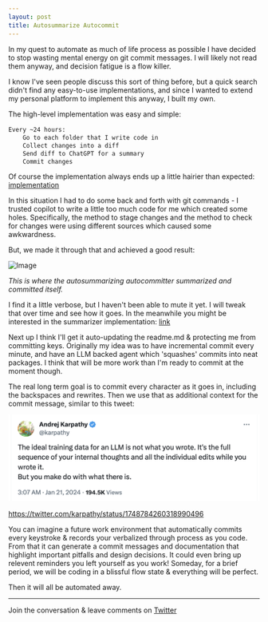 ```yaml
---
layout: post
title: Autosummarize Autocommit
---
```


In my quest to automate as much of life process as possible I have decided to stop wasting mental energy on git commit messages. I will likely not read them anyway, and decision fatigue is a flow killer.

I know I've seen people discuss this sort of thing before, but a quick search didn't find any easy-to-use implementations, and since I wanted to extend my personal platform to implement this anyway, I built my own.

The high-level implementation was easy and simple:

```pseudocode
Every ~24 hours:
	Go to each folder that I write code in
	Collect changes into a diff
	Send diff to ChatGPT for a summary
	Commit changes
```

Of course the implementation always ends up a little hairier than expected: [implementation](https://github.com/vanjaoljaca/vanjacloud.local/blob/1585b4225fe6d8687fe55de6265c4fae50d0ba1f/handlers/autocommit.ts#L86)

In this situation I had to do some back and forth with git commands - I trusted copilot to write a little too much code for me which created some holes. Specifically, the method to stage changes and the method to check for changes were using different sources which caused some awkwardness.

But, we made it through that and achieved a good result:

![Image](https://pbs.twimg.com/media/GEGC9FzbAAAuWeW?format=png&name=medium)

*This is where the autosummarizing autocommitter summarized and committed itself.*

I find it a little verbose, but I haven't been able to mute it yet. I will tweak that over time and see how it goes. In the meanwhile you might be interested in the summarizer implementation: [link](https://github.com/vanjaoljaca/vanjacloud.local/blob/1585b4225fe6d8687fe55de6265c4fae50d0ba1f/util/gitsummarize.ts#L15)

Next up I think I'll get it auto-updating the readme.md & protecting me from committing keys. Originally my idea was to have incremental commit every minute, and have an LLM backed agent which 'squashes' commits into neat packages. I think that will be more work than I'm ready to commit at the moment though.

The real long term goal is to commit every character as it goes in, including the backspaces and rewrites. Then we use that as additional context for the commit message, similar to this tweet:

![image-20240121091805695](assets/2024-01-18-autosummarize-autocommit/image-20240121091805695.png)

https://twitter.com/karpathy/status/1748784260318990496

You can imagine a future work environment that automatically commits every keystroke & records your verbalized through process as you code. From that it can generate a commit messages and documentation that highlight important pitfalls and design decisions. It could even bring up relevent reminders you left yourself as you work! Someday, for a brief period, we will be coding in a blissful flow state & everything will be perfect. 

Then it will all be automated away.

-----

Join the conversation & leave comments on [Twitter](https://twitter.com/vanjaoljaca/status/1750359806974775452)